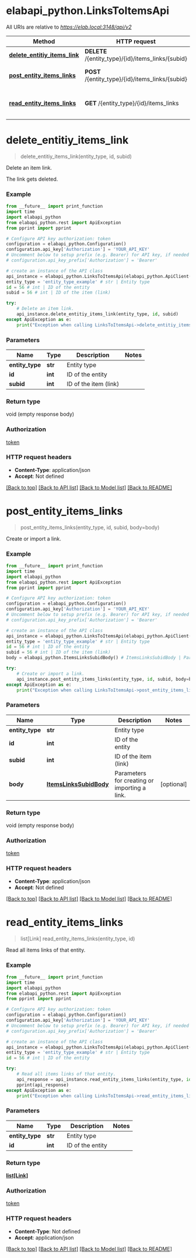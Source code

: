 # elabapi_python.LinksToItemsApi

All URIs are relative to *https://elab.local:3148/api/v2*

Method | HTTP request | Description
------------- | ------------- | -------------
[**delete_entitiy_items_link**](LinksToItemsApi.md#delete_entitiy_items_link) | **DELETE** /{entity_type}/{id}/items_links/{subid} | Delete an item link.
[**post_entity_items_links**](LinksToItemsApi.md#post_entity_items_links) | **POST** /{entity_type}/{id}/items_links/{subid} | Create or import a link.
[**read_entity_items_links**](LinksToItemsApi.md#read_entity_items_links) | **GET** /{entity_type}/{id}/items_links | Read all items links of that entity.

# **delete_entitiy_items_link**
> delete_entitiy_items_link(entity_type, id, subid)

Delete an item link.

The link gets deleted.

### Example
```python
from __future__ import print_function
import time
import elabapi_python
from elabapi_python.rest import ApiException
from pprint import pprint

# Configure API key authorization: token
configuration = elabapi_python.Configuration()
configuration.api_key['Authorization'] = 'YOUR_API_KEY'
# Uncomment below to setup prefix (e.g. Bearer) for API key, if needed
# configuration.api_key_prefix['Authorization'] = 'Bearer'

# create an instance of the API class
api_instance = elabapi_python.LinksToItemsApi(elabapi_python.ApiClient(configuration))
entity_type = 'entity_type_example' # str | Entity type
id = 56 # int | ID of the entity
subid = 56 # int | ID of the item (link)

try:
    # Delete an item link.
    api_instance.delete_entitiy_items_link(entity_type, id, subid)
except ApiException as e:
    print("Exception when calling LinksToItemsApi->delete_entitiy_items_link: %s\n" % e)
```

### Parameters

Name | Type | Description  | Notes
------------- | ------------- | ------------- | -------------
 **entity_type** | **str**| Entity type | 
 **id** | **int**| ID of the entity | 
 **subid** | **int**| ID of the item (link) | 

### Return type

void (empty response body)

### Authorization

[token](../README.md#token)

### HTTP request headers

 - **Content-Type**: application/json
 - **Accept**: Not defined

[[Back to top]](#) [[Back to API list]](../README.md#documentation-for-api-endpoints) [[Back to Model list]](../README.md#documentation-for-models) [[Back to README]](../README.md)

# **post_entity_items_links**
> post_entity_items_links(entity_type, id, subid, body=body)

Create or import a link.

### Example
```python
from __future__ import print_function
import time
import elabapi_python
from elabapi_python.rest import ApiException
from pprint import pprint

# Configure API key authorization: token
configuration = elabapi_python.Configuration()
configuration.api_key['Authorization'] = 'YOUR_API_KEY'
# Uncomment below to setup prefix (e.g. Bearer) for API key, if needed
# configuration.api_key_prefix['Authorization'] = 'Bearer'

# create an instance of the API class
api_instance = elabapi_python.LinksToItemsApi(elabapi_python.ApiClient(configuration))
entity_type = 'entity_type_example' # str | Entity type
id = 56 # int | ID of the entity
subid = 56 # int | ID of the item (link)
body = elabapi_python.ItemsLinksSubidBody() # ItemsLinksSubidBody | Parameters for creating or importing a link. (optional)

try:
    # Create or import a link.
    api_instance.post_entity_items_links(entity_type, id, subid, body=body)
except ApiException as e:
    print("Exception when calling LinksToItemsApi->post_entity_items_links: %s\n" % e)
```

### Parameters

Name | Type | Description  | Notes
------------- | ------------- | ------------- | -------------
 **entity_type** | **str**| Entity type | 
 **id** | **int**| ID of the entity | 
 **subid** | **int**| ID of the item (link) | 
 **body** | [**ItemsLinksSubidBody**](ItemsLinksSubidBody.md)| Parameters for creating or importing a link. | [optional] 

### Return type

void (empty response body)

### Authorization

[token](../README.md#token)

### HTTP request headers

 - **Content-Type**: application/json
 - **Accept**: Not defined

[[Back to top]](#) [[Back to API list]](../README.md#documentation-for-api-endpoints) [[Back to Model list]](../README.md#documentation-for-models) [[Back to README]](../README.md)

# **read_entity_items_links**
> list[Link] read_entity_items_links(entity_type, id)

Read all items links of that entity.

### Example
```python
from __future__ import print_function
import time
import elabapi_python
from elabapi_python.rest import ApiException
from pprint import pprint

# Configure API key authorization: token
configuration = elabapi_python.Configuration()
configuration.api_key['Authorization'] = 'YOUR_API_KEY'
# Uncomment below to setup prefix (e.g. Bearer) for API key, if needed
# configuration.api_key_prefix['Authorization'] = 'Bearer'

# create an instance of the API class
api_instance = elabapi_python.LinksToItemsApi(elabapi_python.ApiClient(configuration))
entity_type = 'entity_type_example' # str | Entity type
id = 56 # int | ID of the entity

try:
    # Read all items links of that entity.
    api_response = api_instance.read_entity_items_links(entity_type, id)
    pprint(api_response)
except ApiException as e:
    print("Exception when calling LinksToItemsApi->read_entity_items_links: %s\n" % e)
```

### Parameters

Name | Type | Description  | Notes
------------- | ------------- | ------------- | -------------
 **entity_type** | **str**| Entity type | 
 **id** | **int**| ID of the entity | 

### Return type

[**list[Link]**](Link.md)

### Authorization

[token](../README.md#token)

### HTTP request headers

 - **Content-Type**: Not defined
 - **Accept**: application/json

[[Back to top]](#) [[Back to API list]](../README.md#documentation-for-api-endpoints) [[Back to Model list]](../README.md#documentation-for-models) [[Back to README]](../README.md)

